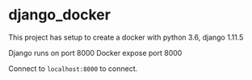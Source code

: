 # django_docker

This project has setup to create a docker with python 3.6, django 1.11.5

Django runs on port 8000
Docker expose port 8000

Connect to `localhost:8000` to connect.
